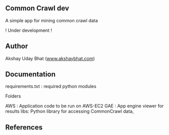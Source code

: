 Common Crawl dev
------------
 A simple app for mining common crawl data


! Under development !


Author
-------
Akshay Uday Bhat (www.akshaybhat.com)


Documentation
------------

requirements.txt : required python modules


Folders

AWS : Application code to be run on AWS-EC2
GAE : App engine viewer for results
libs: Python library for accessing CommonCrawl data,



References
-------


